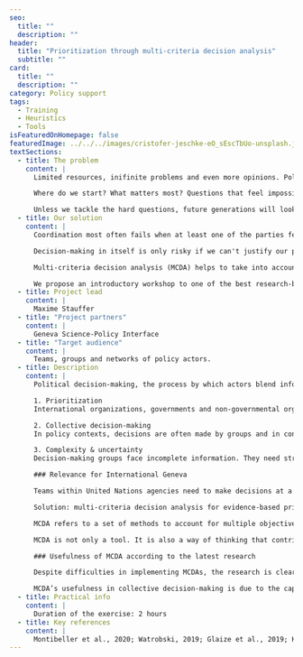 ```yaml
---
seo:
  title: ""
  description: ""
header:
  title: "Prioritization through multi-criteria decision analysis"
  subtitle: ""
card:
  title: ""
  description: ""
category: Policy support
tags:
  - Training
  - Heuristics
  - Tools
isFeaturedOnHomepage: false
featuredImage: ../../../images/cristofer-jeschke-eO_sEscTbUo-unsplash.jpg
textSections:
  - title: The problem
    content: |
      Limited resources, inifinite problems and even more opinions. Policy problems are complex and evidence rarely convinces everybody. Preferences diverge and people bias each other. 

      Where do we start? What matters most? Questions that feel impossible to answer. And yet, not answering them also provides an answer: we let chance decide - or whoever screams the loudest.

      Unless we tackle the hard questions, future generations will look back at us and just see dart-throwing, chest-beating monkeys.
  - title: Our solution
    content: |
      Coordination most often fails when at least one of the parties feels like they aren't being listened to or are risking too much if somebody else ends up defecting. 

      Decision-making in itself is only risky if we can't justify our process.

      Multi-criteria decision analysis (MCDA) helps to take into account competing preferences, make judgment calls transparent and enables to remember and learn from past decision-making processes.

      We propose an introductory workshop to one of the best research-backed tools out there.
  - title: Project lead
    content: |
      Maxime Stauffer
  - title: "Project partners"
    content: |
      Geneva Science-Policy Interface
  - title: "Target audience"
    content: |
      Teams, groups and networks of policy actors.
  - title: Description
    content: |
      Political decision-making, the process by which actors blend information, resources and interests into outcomes, is subject to at least three difficulties:

      1. Prioritization
      International organizations, governments and non-governmental organizations have limited resources. They cannot choose and fund all policy or programme proposals. This means that the actors who participate directly or indirectly in resource allocation must decide which proposals to drop and which to keep. They must do so according to large numbers of alternatives and often multiple goals. Typically, they must satisfy beneficiaries, different local contexts, donors, different objectives (often multiple SDG targets), and must account for constraints and interconnections with other policies. This process is tedious as it requires an overview as well as an in-depth understanding of both policy proposals and goals.

      2. Collective decision-making
      In policy contexts, decisions are often made by groups and in consultation with stakeholders. While groups and consultations allow decision-makers to understand different perspectives, they also exacerbate the difficulties linked to prioritization. Individuals and organizations operate in different contexts, may have different values and approaches, and likely have different preferences. Moreover, groups exhibit additional biases, such as groupthink, or tend to make suboptimal decisions in the presence of information asymmetries. Therefore, decision-making groups need strategies to account for the collective nature of policy decisions.

      3. Complexity & uncertainty
      Decision-making groups face incomplete information. They need strategies to identify best guesses and make decisions regardless of the state of evidence. Ideally, they integrate scientific evidence or advice in their decision-making but the question is how? Which parts of the decision require evidence? How to deal with quantitative and qualitative evidence? Lastly, decision-making groups can reduce uncertainty over time if they adequately learn from past decisions. Therefore, they need strategies to make explicit decisions, state hypotheses, document their process, and update their thinking and approach as a function of new knowledge.

      ### Relevance for International Geneva

      Teams within United Nations agencies need to make decisions at a global level which must satisfy different national contexts, different stakeholders (donors, beneficiaries), and different goals (SDGs). There is a lot of external work supporting formal UN negotiations, especially conducted by operational agencies who develop policy programmes. Except for WHO’s guideline production process, it is not clear which process these agencies follow, and which tools they use. Initial interactions with UN agencies have shown a strong interest in tools (instead of or in addition to evidence) to understand and improve their decision-making processes.

      Solution: multi-criteria decision analysis for evidence-based prioritization

      MCDA refers to a set of methods to account for multiple objectives and options with the goal of explicitly prioritizing the best option (Watrobski et al., 2019). All MCDA methods have four steps: (1) identify selection criteria, their weights and metrics; (2) identify options; (3) rate the performance of each option per criterion; (4) determine preferences by aggregating a score for each option and comparing results (Kapiriri et al., 2017). This analysis technique has been applied for almost a century and to thousands of cases. A core contribution from operations research, MCDA’s most valuable feature may be that it can transparently account for conflicting preferences, as is often the case in policy-making (Esmail et al., 2018).

      MCDA is not only a tool. It is also a way of thinking that contributes to mindset changes. For instance, MCDA incentivises actors to acknowledge uncertainty, express confidence in their assessment, cultivates explicit reasoning and communication, and trains individuals in making hard choices in situations of resource scarcity.

      ### Usefulness of MCDA according to the latest research

      Despite difficulties in implementing MCDAs, the research is clear about its value for decision-making support in policy context. It facilitates the scoring of an often vast option space on competing decision-relevant criteria. It structures the exploration of possible scenarios, provides a formatted overview, enables replicability and psychological comfort while highlighting knowledge gaps and laying the necessary groundwork to update current assumptions. As a result, stakeholder relationships become more structured and transparent, increasing trust (Montibeller et al., 2020; Watrobski, 2019; Glaize et al., 2019).

      MCDA’s usefulness in collective decision-making is due to the capacity to account for multidimensional problems, quantitative and qualitative data, competing interests and differing judgments. Its vast applications have proven its adaptability and employability across cultures and domains to make better choices and systematically learn from them (Cohen et al., 2019; Esmail et al., 2018). Compared to other popular strategies, MCDA performs best in terms of evidence-base and impact-potential.
  - title: Practical info
    content: |
      Duration of the exercise: 2 hours
  - title: Key references
    content: |
      Montibeller et al., 2020; Watrobski, 2019; Glaize et al., 2019; Kapiriri et al., 2017; Cohen et al., 2019; Esmail et al., 2018
---
```

